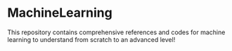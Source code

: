 # MachineLearning

This repository contains comprehensive references and codes for machine learning to understand from scratch to an advanced level!
